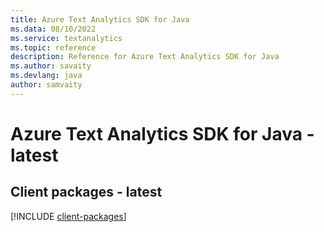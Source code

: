 ```yaml
---
title: Azure Text Analytics SDK for Java
ms.data: 08/10/2022
ms.service: textanalytics
ms.topic: reference
description: Reference for Azure Text Analytics SDK for Java
ms.author: savaity
ms.devlang: java
author: samvaity
---
```

# Azure Text Analytics SDK for Java - latest

## Client packages - latest
[!INCLUDE [client-packages](text-analytics-client-index.md)]